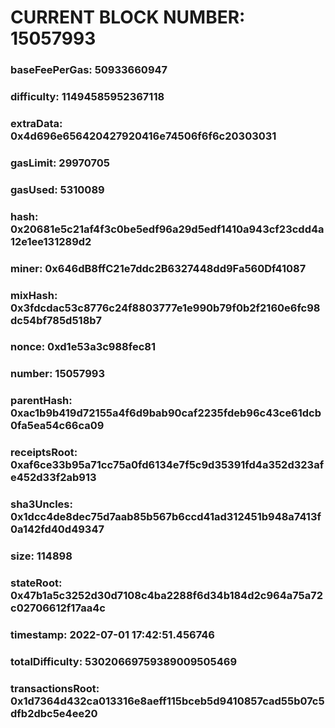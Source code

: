 # CURRENT BLOCK NUMBER: 15057993

### baseFeePerGas: 50933660947
### difficulty: 11494585952367118
### extraData: 0x4d696e656420427920416e74506f6f6c20303031
### gasLimit: 29970705
### gasUsed: 5310089
### hash: 0x20681e5c21af4f3c0be5edf96a29d5edf1410a943cf23cdd4a12e1ee131289d2
### miner: 0x646dB8ffC21e7ddc2B6327448dd9Fa560Df41087
### mixHash: 0x3fdcdac53c8776c24f8803777e1e990b79f0b2f2160e6fc98dc54bf785d518b7
### nonce: 0xd1e53a3c988fec81
### number: 15057993
### parentHash: 0xac1b9b419d72155a4f6d9bab90caf2235fdeb96c43ce61dcb0fa5ea54c66ca09
### receiptsRoot: 0xaf6ce33b95a71cc75a0fd6134e7f5c9d35391fd4a352d323afe452d33f2ab913
### sha3Uncles: 0x1dcc4de8dec75d7aab85b567b6ccd41ad312451b948a7413f0a142fd40d49347
### size: 114898
### stateRoot: 0x47b1a5c3252d30d7108c4ba2288f6d34b184d2c964a75a72c02706612f17aa4c
### timestamp: 2022-07-01 17:42:51.456746
### totalDifficulty: 53020669759389009505469
### transactionsRoot: 0x1d7364d432ca013316e8aeff115bceb5d9410857cad55b07c5dfb2dbc5e4ee20
